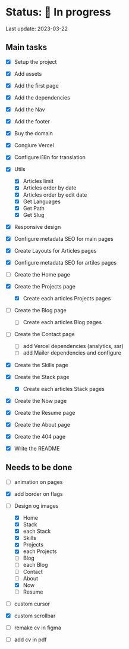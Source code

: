 # Status: 🔵 In progress

Last update: 2023-03-22

## Main tasks

- [x] Setup the project

- [x] Add assets

- [x] Add the first page

- [x] Add the dependencies

- [x] Add the Nav

- [x] Add the footer

- [x] Buy the domain

- [x] Congiure Vercel

- [x] Configure i18n for translation

- [x] Utils
  - [x] Articles limit
  - [x] Articles order by date
  - [x] Articles order by edit date
  - [x] Get Languages
  - [x] Get Path
  - [x] Get Slug

- [x] Responsive design

- [x] Configure metadata SEO for main pages

- [x] Create Layouts for Articles pages

- [x] Configure metadata SEO for artiles pages

- [ ] Create the Home page

- [x] Create the Projects page
  - [x] Create each articles Projects pages

- [ ] Create the Blog page
  - [ ] Create each articles Blog pages

- [ ] Create the Contact page
  - [ ] add Vercel dependencies (analytics, ssr)
  - [ ] add Mailer dependencies and configure

- [x] Create the Skills page

- [x] Create the Stack page
  - [x] Create each articles Stack pages
- [x] Create the Now page

- [x] Create the Resume page

- [x] Create the About page

- [x] Create the 404 page

- [x] Write the README

## Needs to be done

- [ ] animation on pages

- [x] add border on flags

- [ ] Design og images
  - [x] Home
  - [x] Stack
  - [x] each Stack
  - [x] Skills
  - [x] Projects
  - [x] each Projects
  - [ ] Blog
  - [ ] each Blog
  - [ ] Contact
  - [ ] About
  - [x] Now
  - [ ] Resume

- [ ] custom cursor

- [x] custom scrollbar

- [ ] remake cv in figma

- [ ] add cv in pdf

